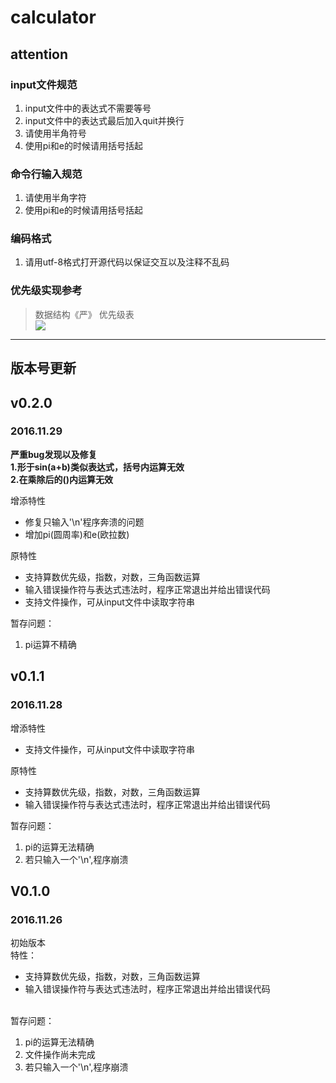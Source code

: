 # calculator

## attention
### input文件规范
1. input文件中的表达式不需要等号  
2. input文件中的表达式最后加入quit并换行  
3. 请使用半角符号  
4. 使用pi和e的时候请用括号括起  

### 命令行输入规范
1. 请使用半角字符  
2. 使用pi和e的时候请用括号括起

### 编码格式
1. 请用utf-8格式打开源代码以保证交互以及注释不乱码

### 优先级实现参考
> 数据结构《严》 优先级表<br />
> ![](http://images.cnitblog.com/blog/443163/201308/07150219-dcbf61ec400d4f18baf50388d1abc619.png)


___
## 版本号更新

## v0.2.0
### 2016.11.29
**严重bug发现以及修复**  
**1.形于sin(a+b)类似表达式，括号内运算无效**  
**2.在乘除后的()内运算无效**  

增添特性  
- 修复只输入'\n'程序奔溃的问题  
- 增加pi(圆周率)和e(欧拉数)  

原特性  
- 支持算数优先级，指数，对数，三角函数运算  
- 输入错误操作符与表达式违法时，程序正常退出并给出错误代码  
- 支持文件操作，可从input文件中读取字符串  

暂存问题：  
1. pi运算不精确



## v0.1.1
### 2016.11.28
增添特性   
- 支持文件操作，可从input文件中读取字符串

原特性  
- 支持算数优先级，指数，对数，三角函数运算  
- 输入错误操作符与表达式违法时，程序正常退出并给出错误代码  


暂存问题：  
1. pi的运算无法精确  
2. 若只输入一个'\n',程序崩溃




## V0.1.0
### 2016.11.26
初始版本<br />特性：<br />
- 支持算数优先级，指数，对数，三角函数运算<br />
- 输入错误操作符与表达式违法时，程序正常退出并给出错误代码<br /><br />

暂存问题：<br />
1. pi的运算无法精确<br />
2. 文件操作尚未完成<br />
3. 若只输入一个'\n',程序崩溃<br />
